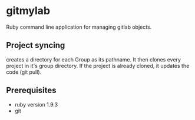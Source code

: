 # gitmylab

Ruby command line application for managing gitlab objects.

Project syncing
---------------
creates a directory for each Group as its pathname.
It then clones every project in it's group directory. If the project is already cloned,
it updates the code (git pull).

## Prerequisites

- ruby version 1.9.3
- git